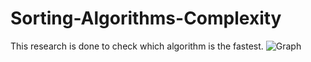 # Sorting-Algorithms-Complexity
This research is done to check which algorithm is the fastest.
![Graph]()
